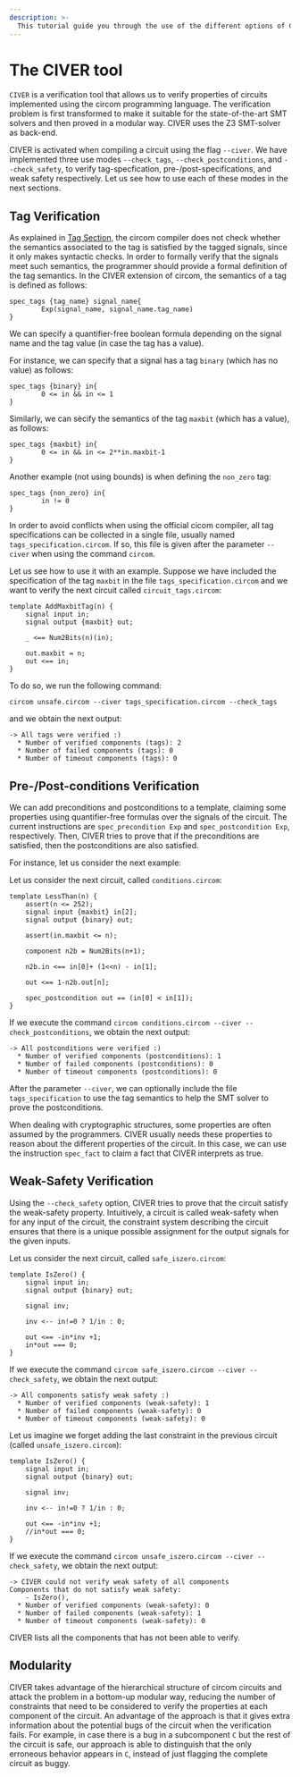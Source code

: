 ```yaml
---
description: >-
  This tutorial guide you through the use of the different options of CIVER. 
---
```


# The CIVER tool

`CIVER` is a verification tool that allows us to verify properties of circuits implemented using the circom programming language. The verification problem is first transformed to make it suitable for the state-of-the-art SMT solvers and then proved in a modular way. CIVER uses the Z3 SMT-solver as back-end. 


CIVER is activated when compiling a circuit using the flag `--civer`.
We have implemented three use modes `--check_tags`, `--check_postconditions`, and `--check_safety`, to verify tag-specfication, pre-/post-specifications, and weak safety respectively.  Let us see how to use each of these modes in the next sections. 


## Tag Verification
As explained in [Tag Section](), the circom compiler does not check whether the semantics associated to the tag is satisfied by the tagged signals, since it only makes syntactic checks. In order to formally verify that the signals meet such semantics, the programmer should provide a formal definition of the tag semantics. In the CIVER extension of circom, the semantics of a tag is defined as follows:

```text  
spec_tags {tag_name} signal_name{
        Exp(signal_name, signal_name.tag_name)
}
```

We can specify a quantifier-free boolean formula depending on the signal name and the tag value (in case the tag has a value).

For instance, we can specify that a signal has a tag ```binary``` (which has no value) as follows:

```text  
spec_tags {binary} in{
        0 <= in && in <= 1
}
```

Similarly, we can sècify the semantics of the tag ```maxbit``` (which has a value), as follows:
```text
spec_tags {maxbit} in{
        0 <= in && in <= 2**in.maxbit-1
}
```

Another example (not using bounds) is when defining the ```non_zero``` tag: 

```text
spec_tags {non_zero} in{
        in != 0
}
```

In order to avoid conflicts when using the official cicom compiler, all tag specifications can be collected in a single file, usually named `tags_specification.circom`. If so, this file is given after the parameter `--civer` when using the command `circom`. 


Let us see how to use it with an example. Suppose we have included the specification of the tag ```maxbit``` in the file `tags_specification.circom` and we want to verify the next circuit called `circuit_tags.circom`:

```text
template AddMaxbitTag(n) {
    signal input in;
    signal output {maxbit} out;

    _ <== Num2Bits(n)(in);

    out.maxbit = n;
    out <== in;
}
```
To do so, we run the following command:

```circom unsafe.circom --civer tags_specification.circom --check_tags``` 

and we obtain the next output:

```text
-> All tags were verified :)
  * Number of verified components (tags): 2
  * Number of failed components (tags): 0
  * Number of timeout components (tags): 0
```

## Pre-/Post-conditions Verification
We can add preconditions and postconditions to a template, claiming some properties using quantifier-free formulas over the signals of the circuit. 
The current instructions are `spec_precondition Exp` and `spec_postcondition Exp`, respectively. 
Then, CIVER tries to prove that if the preconditions are satisfied, then the postconditions are also satisfied. 

For instance, let us consider the next example:

Let us consider the next circuit, called `conditions.circom`:

```text
template LessThan(n) {
    assert(n <= 252);
    signal input {maxbit} in[2];
    signal output {binary} out;

    assert(in.maxbit <= n);

    component n2b = Num2Bits(n+1);

    n2b.in <== in[0]+ (1<<n) - in[1];

    out <== 1-n2b.out[n];

    spec_postcondition out == (in[0] < in[1]);
}
```
If we execute the command `circom conditions.circom --civer --check_postconditions`, we obtain the next output:

```text
-> All postconditions were verified :)
  * Number of verified components (postconditions): 1
  * Number of failed components (postconditions): 0
  * Number of timeout components (postconditions): 0
```

After the parameter `--civer`, we can optionally include the file `tags_specification` to use the tag semantics to help the SMT solver to prove the postconditions.

When dealing with cryptographic structures, some properties are often assumed by the programmers. CIVER usually needs these properties to reason about the different properties of the circuit. In this case, we can use the instruction `spec_fact` to claim a fact that CIVER interprets as true. 

## Weak-Safety Verification
Using the `--check_safety` option, CIVER tries to prove that the circuit satisfy the weak-safety property. Intuitively, a circuit is called weak-safety when for any input of the circuit, the constraint system describing the circuit ensures that there is a unique possible assignment for the output signals for the given inputs. 

Let us consider the next circuit, called `safe_iszero.circom`:
```text  
template IsZero() {
    signal input in;
    signal output {binary} out;

    signal inv;

    inv <-- in!=0 ? 1/in : 0;

    out <== -in*inv +1;
    in*out === 0;
}

```

If we execute the command `circom safe_iszero.circom --civer --check_safety`, we obtain the next output:

```text
-> All components satisfy weak safety :)
  * Number of verified components (weak-safety): 1
  * Number of failed components (weak-safety): 0
  * Number of timeout components (weak-safety): 0
```

Let us imagine we forget adding the last constraint in the previous circuit (called `unsafe_iszero.circom`):
```text  
template IsZero() {
    signal input in;
    signal output {binary} out;

    signal inv;

    inv <-- in!=0 ? 1/in : 0;

    out <== -in*inv +1;
    //in*out === 0;
}
```

If we execute the command `circom unsafe_iszero.circom --civer --check_safety`, we obtain the next output:

```text
-> CIVER could not verify weak safety of all components
Components that do not satisfy weak safety: 
    - IsZero(), 
  * Number of verified components (weak-safety): 0
  * Number of failed components (weak-safety): 1
  * Number of timeout components (weak-safety): 0
```

CIVER lists all the components that has not been able to verify.

## Modularity
CIVER takes advantage of the hierarchical structure of circom circuits and attack the problem in a bottom-up modular way, reducing the number of constraints that need to be considered to verify the properties at each component of the circuit.
An advantage of the approach is that it gives extra information about the potential bugs of the circuit when the verification fails. For example, in case there is a bug in a subcomponent `C` but the rest of the circuit is safe, our approach is able to distinguish that the only erroneous behavior appears in `C`, instead of just flagging the complete circuit as buggy.

